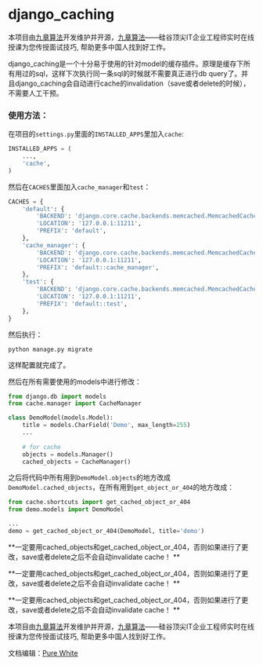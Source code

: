 # django_caching

本项目由[九章算法](www.jiuzhang.com)开发维护并开源，[九章算法](www.jiuzhang.com)——硅谷顶尖IT企业工程师实时在线授课为您传授面试技巧, 帮助更多中国人找到好工作。

django_caching是一个十分易于使用的针对model的缓存插件。原理是缓存下所有用过的sql，这样下次执行同一条sql的时候就不需要真正进行db query了。并且django_caching会自动进行cache的invalidation（save或者delete的时候），不需要人工干预。

### 使用方法：

在项目的`settings.py`里面的`INSTALLED_APPS`里加入`cache`:

```Python
INSTALLED_APPS = (
    ...,
    'cache',
)
```

然后在`CACHES`里面加入`cache_manager`和`test`：

```Python
CACHES = {
    'default': {
        'BACKEND': 'django.core.cache.backends.memcached.MemcachedCache',
        'LOCATION': '127.0.0.1:11211',
        'PREFIX': 'default',
    },
    'cache_manager': {
        'BACKEND': 'django.core.cache.backends.memcached.MemcachedCache',
        'LOCATION': '127.0.0.1:11211',
        'PREFIX': 'default::cache_manager',
    },
    'test': {
        'BACKEND': 'django.core.cache.backends.memcached.MemcachedCache',
        'LOCATION': '127.0.0.1:11211',
        'PREFIX': 'default::test',
    },
}
```

然后执行：

```Sh
python manage.py migrate
```

这样配置就完成了。

然后在所有需要使用的models中进行修改：

```Python
from django.db import models
from cache.manager import CacheManager

class DemoModel(models.Model):
    title = models.CharField('Demo', max_length=255)
    ...
    
    # for cache
    objects = models.Manager()
    cached_objects = CacheManager()
```

之后将代码中所有用到`DemoModel.objects`的地方改成`DemoModel.cached_objects`，在所有用到`get_object_or_404`的地方改成：

```Python
from cache.shortcuts import get_cached_object_or_404
from demo.models import DemoModel

...
demo = get_cached_object_or_404(DemoModel, title='demo')
```

**一定要用cached_objects和get_cached_object_or_404，否则如果进行了更改，save或者delete之后不会自动invalidate cache！ **

**一定要用cached_objects和get_cached_object_or_404，否则如果进行了更改，save或者delete之后不会自动invalidate cache！ **

**一定要用cached_objects和get_cached_object_or_404，否则如果进行了更改，save或者delete之后不会自动invalidate cache！ **



本项目由[九章算法](www.jiuzhang.com)开发维护并开源，[九章算法](www.jiuzhang.com)——硅谷顶尖IT企业工程师实时在线授课为您传授面试技巧, 帮助更多中国人找到好工作。

文档编辑：[Pure White](https://purewhite.io)
